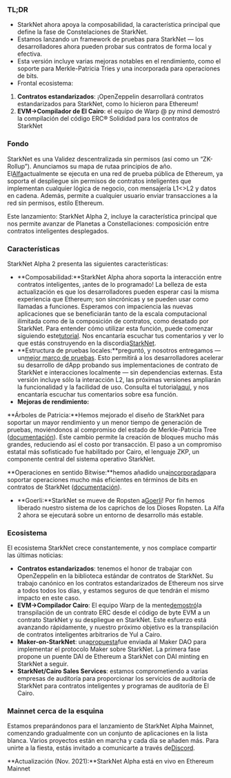 ### TL;DR

* StarkNet ahora apoya la composabilidad, la característica principal que define la fase de Constelaciones de StarkNet.
* Estamos lanzando un framework de pruebas para StarkNet — los desarrolladores ahora pueden probar sus contratos de forma local y efectiva.
* Esta versión incluye varias mejoras notables en el rendimiento, como el soporte para Merkle-Patricia Tries y una incorporada para operaciones de bits.
* Frontal ecosistema:

1. **Contratos estandarizados**: ¡OpenZeppelin desarrollará contratos estandarizados para StarkNet, como lo hicieron para Ethereum!
2. **EVM->Compilador de El Cairo**: el equipo de Warp @ py mind demostró la compilación del código ERC® Solididad para los contratos de StarkNet

### Fondo

StarkNet es una Validez descentralizada sin permisos (así como un “ZK-Rollup”). Anunciamos su mapa de ruta[](https://medium.com/starkware/on-the-road-to-starknet-a-permissionless-stark-powered-l2-zk-rollup-83be53640880)a principios de año. El[Alfa](https://medium.com/starkware/starknet-alpha-1-90c3348cca4f)actualmente se ejecuta en una red de prueba pública de Ethereum, ya soporta el despliegue sin permisos de contratos inteligentes que implementan cualquier lógica de negocio, con mensajería L1<>L2 y datos en cadena. Además, permite a cualquier usuario enviar transacciones a la red sin permisos, estilo Ethereum.

Este lanzamiento: StarkNet Alpha 2, incluye la característica principal que nos permite avanzar de Planetas a Constellaciones: composición entre contratos inteligentes desplegados.

### Características

StarkNet Alpha 2 presenta las siguientes características:

* **Composabilidad:**StarkNet Alpha ahora soporta la interacción entre contratos inteligentes, ¡antes de lo programado! La belleza de esta actualización es que los desarrolladores pueden esperar casi la misma experiencia que Ethereum; son sincrónicas y se pueden usar como llamadas a funciones. Esperamos con impaciencia las nuevas aplicaciones que se beneficiarán tanto de la escala computacional ilimitada como de la composición de contratos, como desatado por StarkNet. Para entender cómo utilizar esta función, puede comenzar siguiendo este[tutorial](https://www.cairo-lang.org/docs/hello_starknet/calling_contracts.html). Nos encantaría escuchar tus comentarios y ver lo que estás construyendo en la discordia[StarkNet](https://discord.gg/uJ9HZTUk2Y).
* **Estructura de pruebas locales:**preguntó, y nosotros entregamos — un[mejor marco de pruebas](https://github.com/starkware-libs/cairo-lang/tree/master/src/starkware/starknet/testing). Esto permitirá a los desarrolladores acelerar su desarrollo de dApp probando sus implementaciones de contrato de StarkNet e interacciones localmente — sin dependencias externas. Esta versión incluye sólo la interacción L2, las próximas versiones ampliarán la funcionalidad y la facilidad de uso. Consulta el tutorial[aquí](https://www.cairo-lang.org/docs/hello_starknet/unit_tests.html), y nos encantaría escuchar tus comentarios sobre esa función.
* **Mejoras de rendimiento:**

**Árboles de Patricia:**Hemos mejorado el diseño de StarkNet para soportar un mayor rendimiento y un menor tiempo de generación de pruebas, moviéndonos al compromiso del estado de Merkle-Patricia Tree ([documentación](https://github.com/starkware-libs/cairo-lang/blob/master/src/starkware/cairo/common/patricia_utils.py)). Este cambio permite la creación de bloques mucho más grandes, reduciendo así el costo por transacción. El paso a un compromiso estatal más sofisticado fue habilitado por Cairo, el lenguaje ZKP, un componente central del sistema operativo StarkNet.

**Operaciones en sentido Bitwise:**hemos añadido una[incorporada](https://www.cairo-lang.org/docs/how_cairo_works/builtins.html)para soportar operaciones mucho más eficientes en términos de bits en contratos de StarkNet ([documentación](https://www.cairo-lang.org/docs/reference/common_library.html#common-library-bitwise)).

* **Goerli:**StarkNet se mueve de Ropsten a[Goerli](https://goerli.etherscan.io/address/0xee02F29aE9A4988aE064940bF11954d6eafE26Ac)! Por fin hemos liberado nuestro sistema de los caprichos de los Dioses Ropsten. La Alfa 2 ahora se ejecutará sobre un entorno de desarrollo más estable.

### Ecosistema

El ecosistema StarkNet crece constantemente, y nos complace compartir las últimas noticias:

* **Contratos estandarizados**: tenemos el honor de trabajar con OpenZeppelin en la biblioteca estándar de contratos de StarkNet. Su trabajo canónico en los contratos estandarizados de Ethereum nos sirve a todos todos los días, y estamos seguros de que tendrán el mismo impacto en este caso.
* **EVM->Compilador Cairo**: El equipo Warp de la mente[demostró](https://medium.com/nethermind-eth/warp-your-way-to-starknet-ddd6856875e0)la transpilación de un contrato ERC desde el código de byte EVM a un contrato StarkNet y su despliegue en StarkNet. Este esfuerzo está avanzando rápidamente, y nuestro próximo objetivo es la transpilación de contratos inteligentes arbitrarios de Yul a Cairo.
* **Maker-on-StarkNet**: una[propuesta](https://forum.makerdao.com/t/mip39c2-sp19-adding-the-starknet-engineering-core-unit-sne-001/9745)fue enviada al Maker DAO para implementar el protocolo Maker sobre StarkNet. La primera fase propone un puente DAI de Ethereum a StarkNet con DAI minting en StarkNet a seguir.
* **StarkNet/Cairo Sales Services**: estamos comprometiendo a varias empresas de auditoría para proporcionar los servicios de auditoría de StarkNet para contratos inteligentes y programas de auditoría de El Cairo.

### Mainnet cerca de la esquina

Estamos preparándonos para el lanzamiento de StarkNet Alpha Mainnet, comenzando gradualmente con un conjunto de aplicaciones en la lista blanca. Varios proyectos están en marcha y cada día se añaden más. Para unirte a la fiesta, estás invitado a comunicarte a través de[Discord](https://discord.gg/uJ9HZTUk2Y).

**Actualización (Nov. 2021):**StarkNet Alpha está en vivo en Ethereum Mainnet